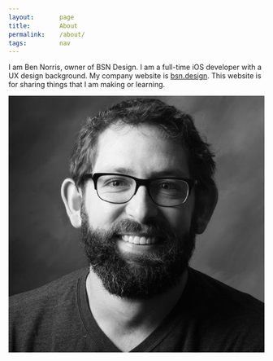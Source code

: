 ```yaml
---
layout:       page
title:        About
permalink:    /about/
tags:         nav
---
```


I am Ben Norris, owner of BSN Design. I am a full-time iOS developer with a UX design background. My company website is [bsn.design](http://bsn.design). This website is for sharing things that I am making or learning.

_![Ben Norris](/images/Norris_Ben.JPG)_
